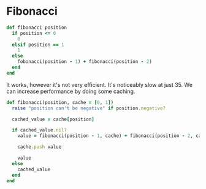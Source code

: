 # Fibonacci

```ruby
def fibonacci position
  if position <= 0
    0
  elsif position == 1
    1
  else
    fobonacci(position - 1) + fibonacci(position - 2)
  end
end
```

It works, however it's not very efficient. It's noticeably slow at just 35. We can increase performance by doing some caching.

```ruby
def fibonacci(position, cache = [0, 1])
  raise "position can't be negative" if position.negative?

  cached_value = cache[position]

  if cached_value.nil?
    value = fibonacci(position - 1, cache) + fibonacci(position - 2, cache)

    cache.push value

    value
  else
    cached_value
  end
end
```
